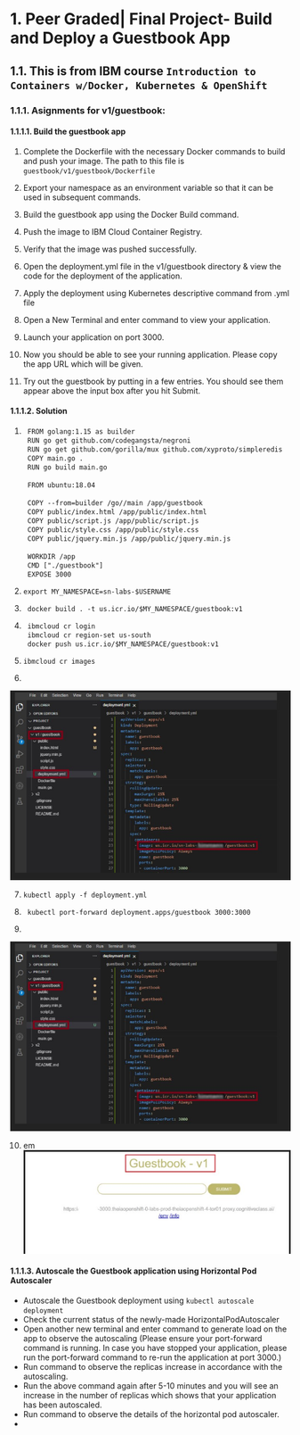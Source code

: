 # 1. Peer Graded| Final Project- Build and Deploy a Guestbook App

## 1.1. This is from IBM course `Introduction to Containers w/Docker, Kubernetes & OpenShift`

### 1.1.1. Asignments for v1/guestbook:

#### 1.1.1.1. Build the guestbook app
1. Complete the Dockerfile with the necessary Docker commands to build and push your image. The path to this file is `guestbook/v1/guestbook/Dockerfile`

2. Export your namespace as an environment variable so that it can be used in subsequent commands.
3. Build the guestbook app using the Docker Build command.
4. Push the image to IBM Cloud Container Registry.
5. Verify that the image was pushed successfully.
6. Open the deployment.yml file in the v1/guestbook directory & view the code for the deployment of the application.
7. Apply the deployment using Kubernetes descriptive command from .yml file
8. Open a New Terminal and enter command to view your application.
9. Launch your application on port 3000.
10. Now you should be able to see your running application. Please copy the app URL which will be given.
11. Try out the guestbook by putting in a few entries. You should see them appear above the input box after you hit Submit.

#### 1.1.1.2. Solution 
1. 
        FROM golang:1.15 as builder
        RUN go get github.com/codegangsta/negroni
        RUN go get github.com/gorilla/mux github.com/xyproto/simpleredis
        COPY main.go .
        RUN go build main.go

        FROM ubuntu:18.04

        COPY --from=builder /go//main /app/guestbook
        COPY public/index.html /app/public/index.html
        COPY public/script.js /app/public/script.js
        COPY public/style.css /app/public/style.css
        COPY public/jquery.min.js /app/public/jquery.min.js

        WORKDIR /app
        CMD ["./guestbook"]
        EXPOSE 3000

2. 
       export MY_NAMESPACE=sn-labs-$USERNAME

3. 
        docker build . -t us.icr.io/$MY_NAMESPACE/guestbook:v1

4. 
        ibmcloud cr login
        ibmcloud cr region-set us-south
        docker push us.icr.io/$MY_NAMESPACE/guestbook:v1

5. 
       ibmcloud cr images

6. 
  ![image info](./images/v1-yml-file.jpg)

7. 
       kubectl apply -f deployment.yml

8. 
        kubectl port-forward deployment.apps/guestbook 3000:3000

9. 
![image info](./images/v1-start-app.jpg)

10. em
    ![image info](./images/v1-guestbook-app.jpg)
#### 1.1.1.3. Autoscale the Guestbook application using Horizontal Pod Autoscaler
- Autoscale the Guestbook deployment using `kubectl autoscale deployment`
- Check the current status of the newly-made HorizontalPodAutoscaler
- Open another new terminal and enter command to generate load on the app to observe the autoscaling (Please ensure your port-forward command is running. In case you have stopped your application, please run the port-forward command to re-run the application at port 3000.)
- Run command to observe the replicas increase in accordance with the autoscaling.
- Run the above command again after 5-10 minutes and you will see an increase in the number of replicas which shows that your application has been autoscaled.
- Run command to observe the details of the horizontal pod autoscaler.
- 

